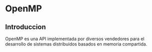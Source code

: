 # OpenMP

## Introduccion

OpenMP es una API implementada por diversos vendedores para el desarrollo de sistemas distribuidos basados en memoria compartida.

